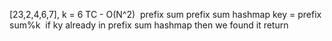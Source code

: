 [23,2,4,6,7], k = 6
TC - O(N^2)
​
prefix sum
prefix sum hashmap
key = prefix sum%k
​
if ky already in prefix sum hashmap then we found it return
​
​
​
​